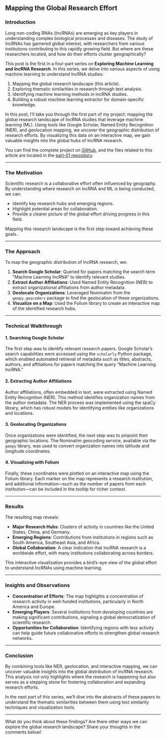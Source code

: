 ## Mapping the Global Research Effort

### Introduction

Long non-coding RNAs (lncRNAs) are emerging as key players in understanding complex biological processes and diseases. The study of lncRNAs has garnered global interest, with researchers from various institutions contributing to this rapidly growing field. But where are these researchers located, and how do their efforts cluster geographically? 

This post is the first in a four-part series on **Exploring Machine Learning and lncRNA Research**. In this series, we delve into various aspects of using machine learning to understand lncRNA studies:
1. Mapping the global research landscape (this article).
2. Exploring thematic similarities in research through text analysis.
3. Identifying machine learning methods in lncRNA studies.
4. Building a robust machine learning extractor for domain-specific knowledge.

In this post, I’ll take you through the first part of my project: mapping the global research landscape of lncRNA studies that leverage machine learning (ML). Using tools like Google Scholar, Named Entity Recognition (NER), and geolocation mapping, we uncover the geographic distribution of research efforts. By visualizing this data on an interactive map, we gain valuable insights into the global hubs of lncRNA research.

You can find the complete project on [GitHub](https://github.com/seyedrezamirkhani/ml-lncRNA), and the files related to this article are located in the [part-01 repository](https://github.com/seyedrezamirkhani/ml-lncRNA/tree/main/src/notebooks/part-01-where-are-the-authors).

---

### The Motivation

Scientific research is a collaborative effort often influenced by geography. By understanding where research on lncRNA and ML is being conducted, we can:
- Identify key research hubs and emerging regions.
- Highlight potential areas for collaboration.
- Provide a clearer picture of the global effort driving progress in this field.

Mapping this research landscape is the first step toward achieving these goals.

---

### The Approach

To map the geographic distribution of lncRNA research, we:
1. **Search Google Scholar**: Queried for papers matching the search term "Machine Learning lncRNA" to identify relevant studies.
2. **Extract Author Affiliations**: Used Named Entity Recognition (NER) to extract organizational affiliations from author metadata.
3. **Geolocate Organizations**: Leveraged Nominatim from the `geopy.geocoders` package to find the geolocation of these organizations.
4. **Visualize on a Map**: Used the Folium library to create an interactive map of the identified research hubs.

---

### Technical Walkthrough

#### 1. Searching Google Scholar
The first step was to identify relevant research papers. Google Scholar’s search capabilities were accessed using the `scholarly` Python package, which enabled automated retrieval of metadata such as titles, abstracts, authors, and affiliations for papers matching the query “Machine Learning lncRNA.”

#### 2. Extracting Author Affiliations
Author affiliations, often embedded in text, were extracted using Named Entity Recognition (NER). This method identifies organization names from the author metadata. The NER process was implemented using the spaCy library, which has robust models for identifying entities like organizations and locations.

#### 3. Geolocating Organizations
Once organizations were identified, the next step was to pinpoint their geographic locations. The Nominatim geocoding service, available via the `geopy` library, was used to convert organization names into latitude and longitude coordinates.

#### 4. Visualizing with Folium
Finally, these coordinates were plotted on an interactive map using the Folium library. Each marker on the map represents a research institution, and additional information—such as the number of papers from each institution—can be included in the tooltip for richer context.

---

### Results

The resulting map reveals:
- **Major Research Hubs**: Clusters of activity in countries like the United States, China, and Germany.
- **Emerging Regions**: Contributions from institutions in regions such as South America, Southeast Asia, and Africa.
- **Global Collaboration**: A clear indication that lncRNA research is a worldwide effort, with many institutions collaborating across borders.

This interactive visualization provides a bird’s-eye view of the global effort to understand lncRNAs using machine learning.

---

### Insights and Observations

- **Concentration of Efforts**: The map highlights a concentration of research activity in well-funded institutions, particularly in North America and Europe.
- **Emerging Players**: Several institutions from developing countries are making significant contributions, signaling a global democratization of scientific research.
- **Opportunities for Collaboration**: Identifying regions with less activity can help guide future collaborative efforts to strengthen global research networks.

---

### Conclusion

By combining tools like NER, geolocation, and interactive mapping, we can uncover valuable insights into the global distribution of lncRNA research. This analysis not only highlights where the research is happening but also serves as a stepping stone for fostering collaboration and expanding research efforts.

In the next part of this series, we’ll dive into the abstracts of these papers to understand the thematic similarities between them using text similarity techniques and visualization tools.

---

What do you think about these findings? Are there other ways we can explore the global research landscape? Share your thoughts in the comments below!
